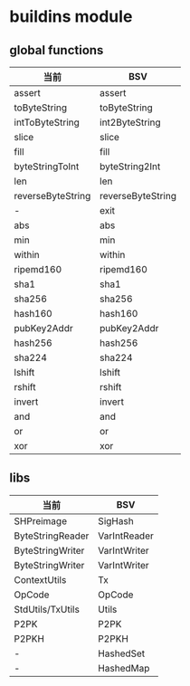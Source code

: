 # buildins module

## global functions

| 当前 | BSV |
| --- | --- | 
| assert | assert |
| toByteString | toByteString |
| intToByteString | int2ByteString |
| slice | slice |
| fill | fill |
| byteStringToInt | byteString2Int |
| len | len |
| reverseByteString | reverseByteString |
| - | exit |
| abs | abs |
| min | min |
| within | within |
| ripemd160 | ripemd160 |
| sha1 | sha1 |
| sha256 | sha256 |
| hash160 | hash160 |
| pubKey2Addr | pubKey2Addr |
| hash256 | hash256 |
| sha224 | sha224 |
| lshift | lshift |
| rshift | rshift |
| invert |invert |
| and | and |
| or | or |
| xor | xor |

## libs

| 当前 | BSV |
| --- | --- | 
| SHPreimage | SigHash | 
| ByteStringReader | VarIntReader | 
| ByteStringWriter | VarIntWriter | 
| ByteStringWriter | VarIntWriter | 
| ContextUtils | Tx |
| OpCode | OpCode |
| StdUtils/TxUtils | Utils |
| P2PK | P2PK |
| P2PKH | P2PKH |
| - | HashedSet |
| - | HashedMap |